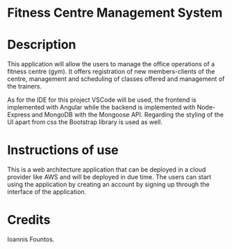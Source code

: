 # Fitness Centre Management System

# Description

This application will allow the users to manage the office operations of a fitness centre (gym). It offers registration of new members-clients of the centre, management and scheduling of classes offered and management of the trainers.

As for the IDE for this project VSCode will be used, the frontend is implemented with Angular while the backend is implemented with Node-Express and MongoDB with the Mongoose API. Regarding the styling of the UI apart from css the Bootstrap library is used as well.

# Instructions of use

This is a web architecture application that can be deployed in a cloud provider like AWS and will be deployed in due time. The users can start using the application by creating an account by signing up through the interface of the application.

# Credits

Ioannis Fountos. 
